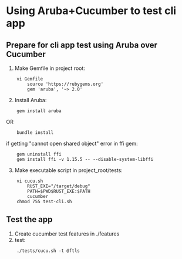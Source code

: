 # Using Aruba+Cucumber to test cli app

## Prepare for cli app test using Aruba over Cucumber

1. Make Gemfile in project root:

```
    vi Gemfile
        source 'https://rubygems.org'
        gem 'aruba', '~> 2.0'
```

2. Install Aruba:

```
    gem install aruba
```

OR

```
    bundle install
```

if getting "cannot open shared object" error in ffi gem:

```
    gem uninstall ffi
    gem install ffi -v 1.15.5 -- --disable-system-libffi
```

3. Make executable script in project_root/tests:

```
    vi cucu.sh
        RUST_EXE="/target/debug"
        PATH=$PWD$RUST_EXE:$PATH
        cucumber
    chmod 755 test-cli.sh
```

## Test the app

1. Create cucumber test features in ./features
2. test:

```
    ./tests/cucu.sh -t @ftls
```
